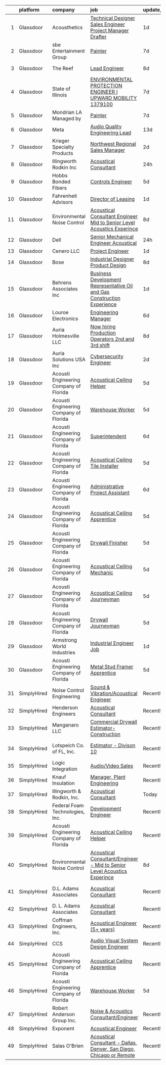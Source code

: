 

|    | platform    | company                                | job                                                                                                                                                                                                                                                                                                                                                                                                                                                                                                                                                                                                                                                                                                                                                                                                                                                                                                                                                                                                 | update_time   | location                    |
|---:|:------------|:---------------------------------------|:----------------------------------------------------------------------------------------------------------------------------------------------------------------------------------------------------------------------------------------------------------------------------------------------------------------------------------------------------------------------------------------------------------------------------------------------------------------------------------------------------------------------------------------------------------------------------------------------------------------------------------------------------------------------------------------------------------------------------------------------------------------------------------------------------------------------------------------------------------------------------------------------------------------------------------------------------------------------------------------------------|:--------------|:----------------------------|
|  1 | Glassdoor   | Acousthetics                           | [Technical Designer   Sales Engineer   Project Manager   Drafter](https://www.glassdoor.com/partner/jobListing.htm?pos=104&ao=1110586&s=58&guid=00000183ac21612e996c298fbc35f4cc&src=GD_JOB_AD&t=SR&vt=w&ea=1&cs=1_b422e59c&cb=1665040212644&jobListingId=1008183781075&cpc=CD75D3A24F684076&jrtk=3-0-1gem22oaikf2d801-1gem22ob2khr4800-806b1a963841298f--6NYlbfkN0Cp_WSJKd_Pz82imZmURPbhd3kYBsiZi4lpMLOH6vOlLMymdUKPlGLAGJnlnm7j_GlQb7ewZdTIxWRNgV49APFhKxfIiUn6h96m7zTWxYF8pyp0Ue-7sPTgRmguYxEXVrAd14tjCpPF1_syAkR0Jo5qTHGwGDSXthL78hKnCM_ElJdfBtt8xhvJhuEnjA8kwXiCjlX3s8Veyn6nyNsRxADC_uFg16eu6x_rJN8oFBBZAIIJCGS6qkgcVAnb5KoFu8wcj2t_CBzjkNRCTcoWY-uOP4Ts3Nq4w9t_4jFnfcd__CaY6CUodZGjXvzZ09W0i_PzI-RuhaNwiVTPwMc7NpCl4EXQs6eEPyTl-pCnWeN7MAS5Ek6yZgHw07bRtcl68ybjhFK5nZqD_tPr1Bd-bYNzYvsM2HdhrL25xdeQ9ytSVnrzLeAsr48OeMWWeAhFjW0AE7U71rR-L7USq5CCo_-rD70pCbI2P2yjsc_IDFmrHYP08Yo7-hhQznHGSdILw6KXd44L4xz8XQXN-Gjk9xWO)                                                                          | 1d            | San Francisco, CA           |
|  2 | Glassdoor   | sbe Entertainment Group                | [Painter](https://www.glassdoor.com/partner/jobListing.htm?pos=114&ao=1136043&s=58&guid=00000183ac21612e996c298fbc35f4cc&src=GD_JOB_AD&t=SR&vt=w&cs=1_a03381fd&cb=1665040212645&jobListingId=1008168647445&jrtk=3-0-1gem22oaikf2d801-1gem22ob2khr4800-179a9adc8e4838b7-)                                                                                                                                                                                                                                                                                                                                                                                                                                                                                                                                                                                                                                                                                                                            | 7d            | Los Angeles, CA             |
|  3 | Glassdoor   | The Reef                               | [Lead Engineer](https://www.glassdoor.com/partner/jobListing.htm?pos=109&ao=1110586&s=58&guid=00000183ac21612e996c298fbc35f4cc&src=GD_JOB_AD&t=SR&vt=w&ea=1&cs=1_9556c749&cb=1665040212645&jobListingId=1008165818449&cpc=14D5209370AEC984&jrtk=3-0-1gem22oaikf2d801-1gem22ob2khr4800-bbd1d46c460b081a--6NYlbfkN0CXSQkeGt5T45UmLG5wDtLlu2hmIAgGNz1MLleabOb_DEkTVC6KPNbnwePNHAvUJ1Ooe_AHSULlk5SocMNRQhksmkev_EeExUwfILgLcRtGf83c6JaCHsVZbbQiNL8Bqt3PIPD8enHt0gcYid0jFzVsMRhyUDag67OBFuqHk-jY4LQJnEroUJGto15b69gIjLuiYoUV_yopPkxUPtKQSvwbIta66eCCIlWcR7kpzC8_NpBC24zjNDS24PvF4pL2S_27Omph2n6fpPVt0npxzvNbsHHOkQRUwwFpqzO4qqcZyGyE7-cKvB4ZZztcIlqrHB_Y1UkifM-X_LUqxxf3Wvq4cMSNyaNKvux54_ELMcfubAcvqKXyOxbv6RHS2Col8hYU6Csw7N6iyNvXbjUeNvaZuAOPdkmP9UuPDZReXAwRvJKgb9s1wedVhUXlRcvTaxQJMQWLuxWu61WvYbwfc0odArMXEt5M-B1asDy67pCzDRUGG3NQhCd-dIdLRhxMn6M%3D)                                                                                                                                              | 8d            | Los Angeles, CA             |
|  4 | Glassdoor   | State of Illinois                      | [ENVIRONMENTAL PROTECTION ENGINEER I  UPWARD MOBILITY  1379100](https://www.glassdoor.com/partner/jobListing.htm?pos=130&ao=1136043&s=58&guid=00000183ac21612e996c298fbc35f4cc&src=GD_JOB_AD&t=SR&vt=w&cs=1_1fa33690&cb=1665040212647&jobListingId=1008168511819&jrtk=3-0-1gem22oaikf2d801-1gem22ob2khr4800-7b46fe9a582937fb-)                                                                                                                                                                                                                                                                                                                                                                                                                                                                                                                                                                                                                                                                      | 7d            | Des Plaines, IL             |
|  5 | Glassdoor   | Mondrian LA  Managed by                | [Painter](https://www.glassdoor.com/partner/jobListing.htm?pos=112&ao=1136043&s=58&guid=00000183ac21612e996c298fbc35f4cc&src=GD_JOB_AD&t=SR&vt=w&cs=1_545e28e1&cb=1665040212645&jobListingId=1008168684027&jrtk=3-0-1gem22oaikf2d801-1gem22ob2khr4800-a77a5624c3b2a561-)                                                                                                                                                                                                                                                                                                                                                                                                                                                                                                                                                                                                                                                                                                                            | 7d            | Los Angeles, CA             |
|  6 | Glassdoor   | Meta                                   | [Audio Quality Engineering Lead](https://www.glassdoor.com/partner/jobListing.htm?pos=115&ao=1136043&s=58&guid=00000183ac21612e996c298fbc35f4cc&src=GD_JOB_AD&t=SR&vt=w&cs=1_683fc47c&cb=1665040212645&jobListingId=1008157193977&jrtk=3-0-1gem22oaikf2d801-1gem22ob2khr4800-6d91305b683168e6-)                                                                                                                                                                                                                                                                                                                                                                                                                                                                                                                                                                                                                                                                                                     | 13d           | Sunnyvale, CA               |
|  7 | Glassdoor   | Krieger Specialty Products             | [Northwest Regional Sales Manager](https://www.glassdoor.com/partner/jobListing.htm?pos=105&ao=1110586&s=58&guid=00000183ac21612e996c298fbc35f4cc&src=GD_JOB_AD&t=SR&vt=w&ea=1&cs=1_2ff54439&cb=1665040212644&jobListingId=1008181118277&cpc=43E37B7B5399EAEF&jrtk=3-0-1gem22oaikf2d801-1gem22ob2khr4800-2013c685e4734fe9--6NYlbfkN0ACTeRvGRFS6hadW-07x_K1RnsIE8OdH4tufuZ5eRAiXmEr9oGiBeOnQDKUacs5qEqIhuF6O-yFcobnpDVPlQh5omAzdVnpTRixYXlxCrWuBwa1SsbihZ3iAowwKAd3VKs99uwuZARepD38EWMZgMIXlLIBIcicv-23UkcOTF8h02CKWcvKp6fLPaQeP2JJJSKL43TNs-cGZ_eRtoa2EFGiEq058VWD08gzNItlecMMXiQrQuTgOwmYLaa-HfG_TH0DqdfcrbOejZGzFw6YCjvFzz9Fhj8YGMcsLu7b-oxpq7CIoMa-IOdA1Xjfay7QizjZyBNhq4TbnOF8ytnKTa1pHOzCyniKhwV9-r_sby_UhCmZ0bDWllS9bCEK7ao5CSCm-6fffb1-m9DrlMvLc47Ac4rnvwu4FP-B9zMbU7hEv_aKWNLDk-k7HwWkIAzwJ5o0hO6f_KNrGbEWdGeqeAld7U7kfCDEDE6DJbic1Bi4iRf6IcXYVVDqqCsPUGg3k1ecxTNHh9Unwisu-4Gp6f94zeuxAiRXUGM%3D)                                                                                           | 2d            | Seattle, WA                 |
|  8 | Glassdoor   | Illingworth   Rodkin  Inc              | [Acoustical Consultant](https://www.glassdoor.com/partner/jobListing.htm?pos=113&ao=1136043&s=58&guid=00000183ac21612e996c298fbc35f4cc&src=GD_JOB_AD&t=SR&vt=w&ea=1&cs=1_3a6fc003&cb=1665040212645&jobListingId=1008186208345&jrtk=3-0-1gem22oaikf2d801-1gem22ob2khr4800-621e4ad35a828414-)                                                                                                                                                                                                                                                                                                                                                                                                                                                                                                                                                                                                                                                                                                         | 24h           | Cotati, CA                  |
|  9 | Glassdoor   | Hobbs Bonded Fibers                    | [Controls Engineer](https://www.glassdoor.com/partner/jobListing.htm?pos=101&ao=1110586&s=58&guid=00000183ac21612e996c298fbc35f4cc&src=GD_JOB_AD&t=SR&vt=w&ea=1&cs=1_58bc865b&cb=1665040212644&jobListingId=1008173577907&cpc=BC9CB04B69E72EC2&jrtk=3-0-1gem22oaikf2d801-1gem22ob2khr4800-f1685b0ab9c78a31--6NYlbfkN0BHIfC1zsKGIu0R3teaIu8liT7fbRNLaQeDQfcPJweUK7UvDklIW8lY1UVp7Foo4hUTRgncQhd5GoRHcIKAosuaAXc4X6ugByVSc4BNJ7FYwlXYEUDMC16GFqP9iVOzQLkkGGGudUm9ML_-mSQP2R-I2-OX_Bt4unefe6dHFEJPFGD-CLnjywHiserWNtYZ_4xljeu5N2wqRLEi8WdZ62Z4sjIoYkE34Q74z2BumZ9-zZygTXQ3eSEayh05tUZwlnmWPvF7D0-KzjVVJzBAQWnBwwVxsC1U_IlZ7Lg_qO56m3OPNkq_ZwmdeF1d0utaj-Wwgkh9FF25j4wfItHfQvojbrDFRdda8SBz1qVMyLHVUIfADjoiGjK2viQkwu5MWVpNRJToqfsxaAQqJgGWsZtAEL8u5qNHz7wCNImvpkzSIZ52aOHgB6ORT-VdzcXPz8vIX-eMjubwwA_-UrQg6SGmLUzJUw76tMQwCWqS09KaJHlni4CgG6K7L1EwzwwhasphrTCy8cm5nA%3D%3D)                                                                                                                            | 5d            | Waco, TX                    |
| 10 | Glassdoor   | Fahrenheit Advisors                    | [Director of Leasing](https://www.glassdoor.com/partner/jobListing.htm?pos=108&ao=1110586&s=58&guid=00000183ac21612e996c298fbc35f4cc&src=GD_JOB_AD&t=SR&vt=w&ea=1&cs=1_f8eea723&cb=1665040212645&jobListingId=1008183981982&cpc=59DF70BB7E75A6DF&jrtk=3-0-1gem22oaikf2d801-1gem22ob2khr4800-f105ece843b77499--6NYlbfkN0CwjGqOhigleT27TDTfE1Nkh2RUvZY35Ev74XMTfcGCbTc4O2b2DBZ0wSBsh2sUajzqmcOIntxjyxIgOqNxXqpJInYvVo7I9ockoLdfVSFptMiHnEY36afCrX8UOlUjh6R10Erfx70yw0kFnn6vz6sDEencM67IT9PBngXWrhIiMTai6NpHRug9vwCbBuxdFBzmiFQ_AIEsOMAUA9Fym7oXZPwpBNzunayIB1taI3MYOT4Du9AByfjoBnHpjj4YAllFRAopZSPDweiCJIjYrVFYQkKhZQpeD8LD3-BiEbatrBDV4v-nNKMmte0xJ5Gnz1K4V5n6FX04Mct1EDPXMtGYkEEwEJ4BfZ9KvFOTWcAcEU6elSjxfdrship7NX_8lhWdW1zF4Sv03eKaCiXNmwuBMSc-wBFKvKunSMNrQI8L0LpNct7ep_YMWIkDcTut_eUZUT41CNmkA4M5yNuosrcArT3-iMHdMhC5nUjon5pGyAKXCDTVXlXqasfRaV--7LiwUeQO4gk8nA%3D%3D)                                                                                                                          | 1d            | Martinsville, VA            |
| 11 | Glassdoor   | Environmental Noise Control            | [Acoustical Consultant Engineer   Mid to Senior Level Acoustics Experince](https://www.glassdoor.com/partner/jobListing.htm?pos=102&ao=1110586&s=58&guid=00000183ac21612e996c298fbc35f4cc&src=GD_JOB_AD&t=SR&vt=w&ea=1&cs=1_f3bc2721&cb=1665040212644&jobListingId=1008165868399&cpc=F0881FB4B112A732&jrtk=3-0-1gem22oaikf2d801-1gem22ob2khr4800-8419fb19ab88a12a--6NYlbfkN0A1Hx1H8Z_ZGf51L8iwGP-htVtHzPykBAmnYM3BEYS-BvsGirRlYU1Nq4sFYKx2S2aUIyOPYVNFN3y3qjSgzh43VJTQhzYsw0Hj4kLOgnUeLn804h5YKg81bizjarH6zRGh9Nib-Iuz-joiygSL3koD4-TkjlVhnPLjK5FZjhacfQlvlY6j-o_DlbTucE_WPgDdVTSw36Rhy9AjT0COGW4Fbnf2EUD_KycgQPn-7wFkL22CoCHy3WaJAJVsl6_HIHFgUbMZA6Cb1cxOVRiy4KPykl6OCfhxABI7tOPE_4Io1HTrxuhcEp0nu8XH4JiA58OEAEiffRObO_PWnr9uNUVZJOLWy-OzBNMgcNd3T5fVP3G2BkHQQkIAKahIyELK0mVQxv4r-Mfjh5ffJg2quXfjJXDzkkw0kgY0O4eQ_bLz8KBhJxxBV-EGNSMceP4BKrVIZFPPGSRyYwBdyFpXghLKk1CfBVyprc6J2TUtCUVLLA5u_1Jsv1F4BX--FxA-kov8ITlps51C8kT_zYVWY8vMJzV0sVA33FtoigvPhnVFvh_vYM9tC0SlV6s3Lz8S1zyqm0LU_waLzO4HSHMMwKt8) | 8d            | Hawthorne, CA               |
| 12 | Glassdoor   | Dell                                   | [Senior Mechanical Engineer   Acoustical](https://www.glassdoor.com/partner/jobListing.htm?pos=106&ao=1110586&s=58&guid=00000183ac21612e996c298fbc35f4cc&src=GD_JOB_AD&t=SR&vt=w&cs=1_085d9e30&cb=1665040212644&jobListingId=1008186197520&cpc=76BDADE3D6D9A820&jrtk=3-0-1gem22oaikf2d801-1gem22ob2khr4800-362cd6053fa2e643--6NYlbfkN0AgWdHB-1Gn00exb8huEpxfx2g-_385e5PlrYs2PG9d-4FewXCfwrDt_pABffi4qO6SSVF4LvGUzAeeNVcwgupTJALejYCN_vlONixbSXMu7tusT3eQ8UpiKq-Eu_FdHjLEfB0YH_FVzd4vRPZXMuWMVxryc5fxt8lUwz3PBIlJIKEYn2TZYSO4PzlclwZR7Vk3mhBlO40OkOpmfI3U45oonSPHWP-r7mYAWXTT968ngtM4rMHjwx1oErmiKexlQw8p6tesJxtsGJoAk2ArJ_k_BvcJnQb0rpL1wfZgokVjI5T61G1ln8stnCuIwwQrJ6wlTK6NNc8wbb67Tg7KsmGUzSUNAmvwMRgXq38PvuBOwDSl5pGbWXcfatWa6Yix5AvgvVRfehDBfqnxygxyPQ3L2R3X8g_D95Fquc-1cik4fw3yj6iHnEv7okdKxjpZiHfIsgZ1zqzvjg%3D%3D)                                                                                                                                                                           | 24h           | Round Rock, TX              |
| 13 | Glassdoor   | Cenero  LLC                            | [Project Engineer](https://www.glassdoor.com/partner/jobListing.htm?pos=107&ao=1110586&s=58&guid=00000183ac21612e996c298fbc35f4cc&src=GD_JOB_AD&t=SR&vt=w&ea=1&cs=1_58ed1757&cb=1665040212644&jobListingId=1008183248652&cpc=3164FDD6030E246B&jrtk=3-0-1gem22oaikf2d801-1gem22ob2khr4800-e69850c96c47da24--6NYlbfkN0Dyh_9pVTOrbB7_YOS-XjJrOhS2yCgu89DPKXDDWkMHIfVs57qoazPq05j7m-1-fsCVmTpU82kme5pyJ4_HQP-UzgJ2meSKbsBCNEoUg2VStnXhAiPPfr6I78dmyS0E_HL_kFkU4ABjPQgF0qJE5HkW2qOEF3H-lmgrrkQpHk4lXAZlh2uGvN3uIG7i1jww0NrDMVCU0rCm6hmxgf_mRZGBj3BulILuyNcGOQ6WxlEKD0gx4UwiDkdsgrfYPDEtB1zDwHkKVPAGqUiNdJU-ol2QJUMhKRNB5rKdPFf0q2o8bA8M1O7y0APyp5hxKzyvZ_byvS-9dyPDOvTc6Fi9bz079fcQRV97eHz34Wr8NZCgvpcaKdN4BdS3zpt8MWm1-pFgAsvrF789DCJomDJZhiX2g0LF0NleCy88YyXtJy6lyzZKxDxhNp-cwhTo6B1myFAyRaeSb-OF5yqpmAXWAfh-XoFC54JoFn7KDdKjYKSS7owkSoRlASzK3Qnf5HqHw5cqE8oBfrQhKflEMGulbCsjB1x6Bu96bXg%3D)                                                                                                           | 1d            | Lebanon, NJ                 |
| 14 | Glassdoor   | Bose                                   | [Industrial Designer   Product Design](https://www.glassdoor.com/partner/jobListing.htm?pos=119&ao=1136043&s=58&guid=00000183ac21612e996c298fbc35f4cc&src=GD_JOB_AD&t=SR&vt=w&cs=1_bc8cc968&cb=1665040212646&jobListingId=1008165078786&jrtk=3-0-1gem22oaikf2d801-1gem22ob2khr4800-10650a6c080598d6-)                                                                                                                                                                                                                                                                                                                                                                                                                                                                                                                                                                                                                                                                                               | 8d            | Framingham, MA              |
| 15 | Glassdoor   | Behrens   Associates Inc               | [Business Development Representative   Oil and Gas Construction Experience](https://www.glassdoor.com/partner/jobListing.htm?pos=103&ao=1110586&s=58&guid=00000183ac21612e996c298fbc35f4cc&src=GD_JOB_AD&t=SR&vt=w&ea=1&cs=1_cdafbd29&cb=1665040212644&jobListingId=1008184345409&cpc=F1F9710DED3F09F8&jrtk=3-0-1gem22oaikf2d801-1gem22ob2khr4800-c4c66ec9d6f4948e--6NYlbfkN0A1Hx1H8Z_ZGf51L8iwGP-htVtHzPykBAmnYM3BEYS-BjjwICEKZDygzWynhaz_jOAbH_oAnRo-e0jT-GNQacv0kcTTlauxgu9FmNyDl-DOxQI2rCsL93vBzaoiBZvte-kZ-2fSqzGgIUDF1HIvcvUnf6CrrAGiu83d2ZwRNK1RZ1Lx5OTU4dKSqHLyd1_VTzZTds1G63LdHs9X_VTwbbBosFFynQ-6YqKL40G_P33xmgbvWjYtxdYKzQXyuUEYH6LLlbw8Z9h8CYEe7SnLRz_Hum13XV7iMPfFZbtan-eDCCI1dpN3njs8YZNrUd59nabK6DUNeSwCaxsyv7wVhAhkquFPzyYpRKjLVpEoXle3FMw90V6f1pj_z7aUGrO7KpfoHt33yHU5UMjKPXBWJ-qe9YAFQnw4-rziiTmJ_xttR7-1EulfTYFkybE4WRQQOsQ_hJE3OsDzOxrMicw6zS23PDbnHp-FC6MHQ07jMLsEU_BjSZVMDjTO2UQGsLCUiT6ysC-vwr6Sjff76nKWfGDNF5Kytmris3BKsmamO7ceciKR7h14lvPPGU4dcDEwzqT1pPyof4awyQ%3D%3D)    | 1d            | Longmont, CO                |
| 16 | Glassdoor   | Louroe Electronics                     | [Engineering Manager](https://www.glassdoor.com/partner/jobListing.htm?pos=118&ao=1136043&s=58&guid=00000183ac21612e996c298fbc35f4cc&src=GD_JOB_AD&t=SR&vt=w&ea=1&cs=1_3eb3cf6a&cb=1665040212645&jobListingId=1008172102655&jrtk=3-0-1gem22oaikf2d801-1gem22ob2khr4800-d0fdc142605e37ae-)                                                                                                                                                                                                                                                                                                                                                                                                                                                                                                                                                                                                                                                                                                           | 6d            | Van Nuys, CA                |
| 17 | Glassdoor   | Auria Holmesville  LLC                 | [Now hiring Production Operators 2nd and 3rd shift](https://www.glassdoor.com/partner/jobListing.htm?pos=110&ao=1110586&s=58&guid=00000183ac21612e996c298fbc35f4cc&src=GD_JOB_AD&t=SR&vt=w&ea=1&cs=1_38f09d30&cb=1665040212645&jobListingId=1008165712134&cpc=5EFBB0462F9C6B7A&jrtk=3-0-1gem22oaikf2d801-1gem22ob2khr4800-774be9e29f9e1d9c--6NYlbfkN0CYq252up1RlunyTpquboaD00VQoFHGwxopcVBoMHAHGBEuT4Zox2IIz_foSDa4JWYgsuiI5M-1c5vZl0APCacPruZHzH41gsU0yWPjW0wLq6ZTBkE2LRuPiE_H3oO8WkEcuIKcedjZFwa6Owzd-sjOWajf1xV-G4LG53TUPSmkAq0lP9KsBsIo2rH44hx9fjOFS3F6OH1hAsgHEzkc5MH_sn9ji2FpcYJkUxCSv3Mym6mx9zM2at1hbltQutAqVyD3x1PEmMemBeoiAmJBiXTUaB_NAkHDriBOsOHGSVtoiov-u6NoKUGRXCznpCv_fnkwWbQLvRKuuNLk3R0hZVr4H8LnCmq3F6lgcmlKdyp5W8WOB9mVkMm8qHlluWio0N_h5i0UmKigREuTdJS7YQRknmOgzyVmJK2Zuor7O7ahxYt55eWLVB1GnQTcmoEjiDM9sj3Y2V90VmP0LFGCtvWLL1_NjC-CLKDsrMLo256AHC1l0D8yjkuTdPhThIyov8tTsjecjcDnBuFKIeqhvX6TviILZmA2JXUl_MIAbdEgVVCM2eWYImpc)                                                        | 8d            | Holmesville, OH             |
| 18 | Glassdoor   | Auria Solutions USA  Inc               | [Cybersecurity Engineer](https://www.glassdoor.com/partner/jobListing.htm?pos=129&ao=1136043&s=58&guid=00000183ac21612e996c298fbc35f4cc&src=GD_JOB_AD&t=SR&vt=w&ea=1&cs=1_3907a03f&cb=1665040212647&jobListingId=1008181082568&jrtk=3-0-1gem22oaikf2d801-1gem22ob2khr4800-e9c4da533b3f213b-)                                                                                                                                                                                                                                                                                                                                                                                                                                                                                                                                                                                                                                                                                                        | 2d            | Southfield, MI              |
| 19 | Glassdoor   | Acousti Engineering Company of Florida | [Acoustical Ceiling Helper](https://www.glassdoor.com/partner/jobListing.htm?pos=125&ao=1136043&s=58&guid=00000183ac21612e996c298fbc35f4cc&src=GD_JOB_AD&t=SR&vt=w&ea=1&cs=1_eaf5b015&cb=1665040212646&jobListingId=1008174938016&jrtk=3-0-1gem22oaikf2d801-1gem22ob2khr4800-72e1fdc3bbb343a1-)                                                                                                                                                                                                                                                                                                                                                                                                                                                                                                                                                                                                                                                                                                     | 5d            | Rockledge, FL               |
| 20 | Glassdoor   | Acousti Engineering Company of Florida | [Warehouse Worker](https://www.glassdoor.com/partner/jobListing.htm?pos=122&ao=1136043&s=58&guid=00000183ac21612e996c298fbc35f4cc&src=GD_JOB_AD&t=SR&vt=w&ea=1&cs=1_d626800e&cb=1665040212646&jobListingId=1008174937984&jrtk=3-0-1gem22oaikf2d801-1gem22ob2khr4800-c5cb6c0ec3ad63fc-)                                                                                                                                                                                                                                                                                                                                                                                                                                                                                                                                                                                                                                                                                                              | 5d            | Rockledge, FL               |
| 21 | Glassdoor   | Acousti Engineering Company of Florida | [Superintendent](https://www.glassdoor.com/partner/jobListing.htm?pos=117&ao=1136043&s=58&guid=00000183ac21612e996c298fbc35f4cc&src=GD_JOB_AD&t=SR&vt=w&ea=1&cs=1_c27f2716&cb=1665040212645&jobListingId=1008171588101&jrtk=3-0-1gem22oaikf2d801-1gem22ob2khr4800-3449c3b8254a67ee-)                                                                                                                                                                                                                                                                                                                                                                                                                                                                                                                                                                                                                                                                                                                | 6d            | Miami, FL                   |
| 22 | Glassdoor   | Acousti Engineering Company of Florida | [Acoustical Ceiling Tile Installer](https://www.glassdoor.com/partner/jobListing.htm?pos=126&ao=1136043&s=58&guid=00000183ac21612e996c298fbc35f4cc&src=GD_JOB_AD&t=SR&vt=w&ea=1&cs=1_03bdedb7&cb=1665040212646&jobListingId=1008175288723&jrtk=3-0-1gem22oaikf2d801-1gem22ob2khr4800-fe2e5b7c3646b781-)                                                                                                                                                                                                                                                                                                                                                                                                                                                                                                                                                                                                                                                                                             | 5d            | Raleigh, NC                 |
| 23 | Glassdoor   | Acousti Engineering Company of Florida | [Administrative Project Assistant](https://www.glassdoor.com/partner/jobListing.htm?pos=124&ao=1136043&s=58&guid=00000183ac21612e996c298fbc35f4cc&src=GD_JOB_AD&t=SR&vt=w&ea=1&cs=1_cd8966a3&cb=1665040212646&jobListingId=1008172214017&jrtk=3-0-1gem22oaikf2d801-1gem22ob2khr4800-9b3bc11e8c521bbd-)                                                                                                                                                                                                                                                                                                                                                                                                                                                                                                                                                                                                                                                                                              | 6d            | La Vergne, TN               |
| 24 | Glassdoor   | Acousti Engineering Company of Florida | [Acoustical Ceiling Apprentice](https://www.glassdoor.com/partner/jobListing.htm?pos=116&ao=1136043&s=58&guid=00000183ac21612e996c298fbc35f4cc&src=GD_JOB_AD&t=SR&vt=w&ea=1&cs=1_3332f13d&cb=1665040212645&jobListingId=1008175288702&jrtk=3-0-1gem22oaikf2d801-1gem22ob2khr4800-e91d17ab0ee29802-)                                                                                                                                                                                                                                                                                                                                                                                                                                                                                                                                                                                                                                                                                                 | 5d            | West Palm Beach, FL         |
| 25 | Glassdoor   | Acousti Engineering Company of Florida | [Drywall Finisher](https://www.glassdoor.com/partner/jobListing.htm?pos=120&ao=1136043&s=58&guid=00000183ac21612e996c298fbc35f4cc&src=GD_JOB_AD&t=SR&vt=w&ea=1&cs=1_e1584721&cb=1665040212646&jobListingId=1008174937983&jrtk=3-0-1gem22oaikf2d801-1gem22ob2khr4800-e7579e801eed8fe3-)                                                                                                                                                                                                                                                                                                                                                                                                                                                                                                                                                                                                                                                                                                              | 5d            | Rockledge, FL               |
| 26 | Glassdoor   | Acousti Engineering Company of Florida | [Acoustical Ceiling Mechanic](https://www.glassdoor.com/partner/jobListing.htm?pos=121&ao=1136043&s=58&guid=00000183ac21612e996c298fbc35f4cc&src=GD_JOB_AD&t=SR&vt=w&ea=1&cs=1_81150bfe&cb=1665040212646&jobListingId=1008174320165&jrtk=3-0-1gem22oaikf2d801-1gem22ob2khr4800-a9fa520409dceea8-)                                                                                                                                                                                                                                                                                                                                                                                                                                                                                                                                                                                                                                                                                                   | 5d            | Charlotte, NC               |
| 27 | Glassdoor   | Acousti Engineering Company of Florida | [Acoustical Ceiling Journeyman](https://www.glassdoor.com/partner/jobListing.htm?pos=128&ao=1136043&s=58&guid=00000183ac21612e996c298fbc35f4cc&src=GD_JOB_AD&t=SR&vt=w&ea=1&cs=1_35050504&cb=1665040212647&jobListingId=1008175288733&jrtk=3-0-1gem22oaikf2d801-1gem22ob2khr4800-e553b2bf2ab90a92-)                                                                                                                                                                                                                                                                                                                                                                                                                                                                                                                                                                                                                                                                                                 | 5d            | West Palm Beach, FL         |
| 28 | Glassdoor   | Acousti Engineering Company of Florida | [Drywall Journeyman](https://www.glassdoor.com/partner/jobListing.htm?pos=123&ao=1136043&s=58&guid=00000183ac21612e996c298fbc35f4cc&src=GD_JOB_AD&t=SR&vt=w&ea=1&cs=1_1f75594f&cb=1665040212646&jobListingId=1008175288690&jrtk=3-0-1gem22oaikf2d801-1gem22ob2khr4800-388a8ccfa4b6b5e9-)                                                                                                                                                                                                                                                                                                                                                                                                                                                                                                                                                                                                                                                                                                            | 5d            | Alachua, FL                 |
| 29 | Glassdoor   | Armstrong World Industries             | [Industrial Engineer Job](https://www.glassdoor.com/partner/jobListing.htm?pos=111&ao=1110586&s=58&guid=00000183ac21612e996c298fbc35f4cc&src=GD_JOB_AD&t=SR&vt=w&cs=1_2f8425ca&cb=1665040212645&jobListingId=1008184107777&cpc=334ABAF5D42DC775&jrtk=3-0-1gem22oaikf2d801-1gem22ob2khr4800-dd28b0054b630035--6NYlbfkN0DAm8vvJJD9Y3Etb11EBkS-MujQulL42x3uS2fFnoqOvBYOdSkItgnS_XAoHIcOHB1AHc9KpO4ffXlUeyKA88KNxuDF0Mjls0Q141Y_1pf3wVAOgCyHPD5_4BXmWx2k5rRLzR16rWNI7-fpfXjp6kNLN6S1lxUW_sWhg2eARP0-LfrtaBqmhJX8K6UPx4pG_LsHDHO9GAEfSYJCnQKX4Morn23RugzD5KppytVbFdf4oEPIaDiwxZRPCby7IRpP3r7TL55Wr8DgttZ3krjYpSPNvkCBbgYnQlqd84WEnpbiQ4tsD49lOXiP6OJ8WnrxyTuItUXlj9CMK2fpFx2zx7YjZfggo9MAEKoe-9yY-1-5F2rb6C-XQbVxF4ohJf_uEQnDN_M53coZ1qd38cdJ2t9j2hmvHY4EoHny3AjOCc7jZDOzJbHAtKZS7zkbZsWX8_fqv88z27VHzzgIuUv2A8FufVdW-XfDhYLQNRr7PDzcfdpjrit5FU3aNajpkYyeLn6PxcEfCsHIx_ybo_MVPqnHU_tLq_IJ4-zLaui_TPtejg%3D%3D)                                                                                           | 1d            | Macon, GA                   |
| 30 | Glassdoor   | Acousti Engineering Company of Florida | [Metal Stud Framer Apprentice](https://www.glassdoor.com/partner/jobListing.htm?pos=127&ao=1136043&s=58&guid=00000183ac21612e996c298fbc35f4cc&src=GD_JOB_AD&t=SR&vt=w&ea=1&cs=1_c9a77afc&cb=1665040212646&jobListingId=1008175288732&jrtk=3-0-1gem22oaikf2d801-1gem22ob2khr4800-99f14df1a4cee745-)                                                                                                                                                                                                                                                                                                                                                                                                                                                                                                                                                                                                                                                                                                  | 5d            | Orlando, FL                 |
| 31 | SimplyHired | Noise Control Engineering              | [Sound & Vibration/Acoustical Engineer](https://www.simplyhired.com/job/CDceFb5v_j1NCLBATcrmv4bMydXPH2pI1EIle-yEFeglI5YMjWrWuA?q=acoustical+engineering)                                                                                                                                                                                                                                                                                                                                                                                                                                                                                                                                                                                                                                                                                                                                                                                                                                            | Recently      | Billerica, MA               |
| 32 | SimplyHired | Henderson Engineers                    | [Acoustical Consultant](https://www.simplyhired.com/job/eUozg0COUTagAe9IZamS1zUaMXCsMz97T7hC9QAJ6Yf6SNVhzyiIkg?q=acoustical+engineering)                                                                                                                                                                                                                                                                                                                                                                                                                                                                                                                                                                                                                                                                                                                                                                                                                                                            | Recently      | United States               |
| 33 | SimplyHired | Manganaro LLC                          | [Commercial Drywall Estimator-Construction](https://www.simplyhired.com/job/k0nBvTN1-SCLPM_gBeSR2W7xPl0fgmlWOT0-PYSuPWTLDdZkkWqy7g?q=acoustical+engineering)                                                                                                                                                                                                                                                                                                                                                                                                                                                                                                                                                                                                                                                                                                                                                                                                                                        | Recently      | Beltsville, MD              |
| 34 | SimplyHired | Lotspeich Co. of FL, Inc.              | [Estimator - Divison 10](https://www.simplyhired.com/job/EPR_e1AeGaNHbEng1mUbU88eMuP0RNGqElYd9vycWjrUZzqiquscuA?q=acoustical+engineering)                                                                                                                                                                                                                                                                                                                                                                                                                                                                                                                                                                                                                                                                                                                                                                                                                                                           | Recently      | Fort Lauderdale, FL         |
| 35 | SimplyHired | Logic Integration                      | [Audio/Video Sales](https://www.simplyhired.com/job/GP-EWljQwTOYDtjnRII4saJHnPLbPBEW0Ps2xIp8qwDC9jaQLxi63g?q=acoustical+engineering)                                                                                                                                                                                                                                                                                                                                                                                                                                                                                                                                                                                                                                                                                                                                                                                                                                                                | Recently      | Lone Tree, CO               |
| 36 | SimplyHired | Knauf Insulation                       | [Manager, Plant Engineering](https://www.simplyhired.com/job/3n9ENNY1aOqWKdpZxjcCtnc9dN5xAsVB12bWeNtWVWnQh9_UlTpqBg?q=acoustical+engineering)                                                                                                                                                                                                                                                                                                                                                                                                                                                                                                                                                                                                                                                                                                                                                                                                                                                       | Recently      | Shelbyville, IN             |
| 37 | SimplyHired | Illingworth & Rodkin, Inc.             | [Acoustical Consultant](https://www.simplyhired.com/job/Jb8Whjjq6LlCyQZYP26GoZOKPYIG-nU40s1XhZBY6EWoJfk0qN6TnQ?q=acoustical+engineering)                                                                                                                                                                                                                                                                                                                                                                                                                                                                                                                                                                                                                                                                                                                                                                                                                                                            | Today         | Cotati, CA                  |
| 38 | SimplyHired | Federal Foam Technologies, Inc.        | [Development Engineer](https://www.simplyhired.com/job/OZRL5QxFyiVH1G9AWySM02YHcEKgtv3NlEZpMASq0VP6DsB2Xse8nA?q=acoustical+engineering)                                                                                                                                                                                                                                                                                                                                                                                                                                                                                                                                                                                                                                                                                                                                                                                                                                                             | Recently      | New Richmond, WI            |
| 39 | SimplyHired | Acousti Engineering Company of Florida | [Acoustical Ceiling Helper](https://www.simplyhired.com/job/RFmnmZd2I4xnUnXVlhVJi2BpZx4tajRq7urjCTJ6hfYa_1PDG5LLuw?q=acoustical+engineering)                                                                                                                                                                                                                                                                                                                                                                                                                                                                                                                                                                                                                                                                                                                                                                                                                                                        | Recently      | Lake Worth, FL +4 locations |
| 40 | SimplyHired | Environmental Noise Control            | [Acoustical Consultant/Engineer - Mid to Senior Level Acoustics Experince](https://www.simplyhired.com/job/6Psu3_Gz_4pmucJN4bJZRPgNWzC8Ngf1h4B_17rgHl_RUG5jzwGzCw?q=acoustical+engineering)                                                                                                                                                                                                                                                                                                                                                                                                                                                                                                                                                                                                                                                                                                                                                                                                         | 8d            | Hawthorne, CA               |
| 41 | SimplyHired | D.L. Adams Associates                  | [Acoustical Consultant](https://www.simplyhired.com/job/S4rUSTfF1pNhoH1INbFecHlSzQ-KV_gSY-Hz2GLpBo-L8qlSqx_jZg?q=acoustical+engineering)                                                                                                                                                                                                                                                                                                                                                                                                                                                                                                                                                                                                                                                                                                                                                                                                                                                            | Recently      | Denver, CO +1 location      |
| 42 | SimplyHired | D. L. Adams Associates                 | [Acoustical Consultant](https://www.simplyhired.com/job/EOJMy4LHMvN6k7pTODhGaG3xJwR-Vu4L4PvIwh00kTTHaUiSD0czHA?q=acoustical+engineering)                                                                                                                                                                                                                                                                                                                                                                                                                                                                                                                                                                                                                                                                                                                                                                                                                                                            | Recently      | Remote                      |
| 43 | SimplyHired | Coffman Engineers, Inc.                | [Acoustical Engineer (5+ years)](https://www.simplyhired.com/job/41tWoBJcKrR8QUvQL1EiSHWSTKwAGkBvZPZm29tgw-z1X2I1xOD9kA?q=acoustical+engineering)                                                                                                                                                                                                                                                                                                                                                                                                                                                                                                                                                                                                                                                                                                                                                                                                                                                   | Recently      | San Diego, CA               |
| 44 | SimplyHired | CCS                                    | [Audio Visual System Design Engineer](https://www.simplyhired.com/job/ary5z9j2es4oPMAOjusLJHyf7K-36e4_CuOld61njGzpItTv9_0cKA?q=acoustical+engineering)                                                                                                                                                                                                                                                                                                                                                                                                                                                                                                                                                                                                                                                                                                                                                                                                                                              | Recently      | Denver, CO                  |
| 45 | SimplyHired | Acousti Engineering Company of Florida | [Acoustical Ceiling Apprentice](https://www.simplyhired.com/job/DgX4ksdWI8iOVl99FEu9vWiXEr4rmVhWDZU0zrOWCE9gnqKRahlX1w?q=acoustical+engineering)                                                                                                                                                                                                                                                                                                                                                                                                                                                                                                                                                                                                                                                                                                                                                                                                                                                    | Recently      | Alachua, FL +3 locations    |
| 46 | SimplyHired | Acousti Engineering Company of Florida | [Warehouse Worker](https://www.simplyhired.com/job/r21EyQMmZuLawT_w2o5BhlFVeJt6ghiJOmrFawx26pE37eHRoLPqsA?q=acoustical+engineering)                                                                                                                                                                                                                                                                                                                                                                                                                                                                                                                                                                                                                                                                                                                                                                                                                                                                 | 5d            | Rockledge, FL +2 locations  |
| 47 | SimplyHired | Robert Anderson Group Inc.             | [Noise & Acoustics Consultant/Engineer](https://www.simplyhired.com/job/3RQyZ2epzGM_J7msygI1rKSrCCt5vftupBGmy5O7vl85YaWUn7J1Hw?q=acoustical+engineering)                                                                                                                                                                                                                                                                                                                                                                                                                                                                                                                                                                                                                                                                                                                                                                                                                                            | Recently      | Dearborn, MI                |
| 48 | SimplyHired | Exponent                               | [Acoustical Engineer](https://www.simplyhired.com/job/nMy82zE1F-azJoMBlwlsWpvjOaLhPcZvJxPU7KQIycRYMIdhZk4m3w?q=acoustical+engineering)                                                                                                                                                                                                                                                                                                                                                                                                                                                                                                                                                                                                                                                                                                                                                                                                                                                              | Recently      | Denver, CO                  |
| 49 | SimplyHired | Salas O'Brien                          | [Acoustical Consultant - Dallas, Denver, San Diego, Chicago or Remote](https://www.simplyhired.com/job/d4cNh8a4lplrH95BcLX3o6-nYPdxkXlzHn1oPHsHyNeNTuakpUvkMw?q=acoustical+engineering)                                                                                                                                                                                                                                                                                                                                                                                                                                                                                                                                                                                                                                                                                                                                                                                                             | Recently      | United States               |